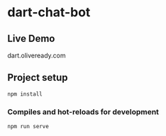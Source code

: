 # dart-chat-bot

## Live Demo
dart.oliveready.com

## Project setup
```
npm install
```

### Compiles and hot-reloads for development
```
npm run serve
```
